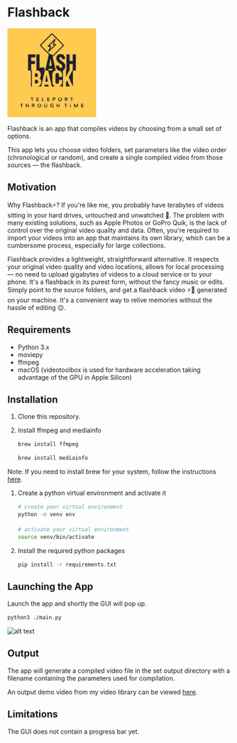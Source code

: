 # Flashback
<img src="logo.jpg" width="200" height="200">

Flashback is an app that compiles videos by choosing from a small set of options.  

This app lets you choose video folders, set parameters like the video order (chronological or random), and create a single compiled video from those sources — the flashback.

## Motivation

Why Flashback⚡️? If you're like me, you probably have terabytes of videos sitting in your hard drives,
untouched and unwatched 🫠. The problem with many existing solutions, such as Apple Photos or GoPro Quik, 
is the lack of control over the original video quality and data. Often, you're required to import your videos into an 
app that maintains its own library, which can be a cumbersome process, especially for large collections.

Flashback provides a lightweight, straightforward alternative. It respects your original video quality and video locations, allows for 
local processing — no need to upload gigabytes of videos to a cloud service or to your phone. It's a flashback in its 
purest form, without the fancy music or edits. Simply point to the source folders, and get a flashback 
video ⚡️🎥 generated on your machine. It's a convenient way to relive memories without the hassle of editing 😌.

## Requirements

- Python 3.x
- moviepy
- ffmpeg
- macOS (videotoolbox is used for hardware acceleration taking advantage of the GPU in Apple Silicon)

## Installation

1. Clone this repository.
1. Install ffmpeg and mediainfo

   ```bash
   brew install ffmpeg
   ```

   ```bash
   brew install mediainfo
   ```

Note: If you need to install brew for your system, follow the instructions [here](https://brew.sh/).

1. Create a python virtual environment and activate it

   ```bash
   # create your virtual environment
   python -m venv env

   # activate your virtual environment
   source venv/bin/activate
   ```

1. Install the required python packages

   ```bash
   pip install -r requirements.txt
   ```


## Launching the App

Launch the app and shortly the GUI will pop up.

```bash
python3 ./main.py
```
![alt text](gui.png)

## Output

The app will generate a compiled video file in the set output directory with a filename containing the parameters used for compilation.

An output demo video from my video library can be viewed [here](https://youtu.be/sXir-y6wN8w?si=oZlH9bHf8ul1oySs). 

## Limitations

The GUI does not contain a progress bar yet.
